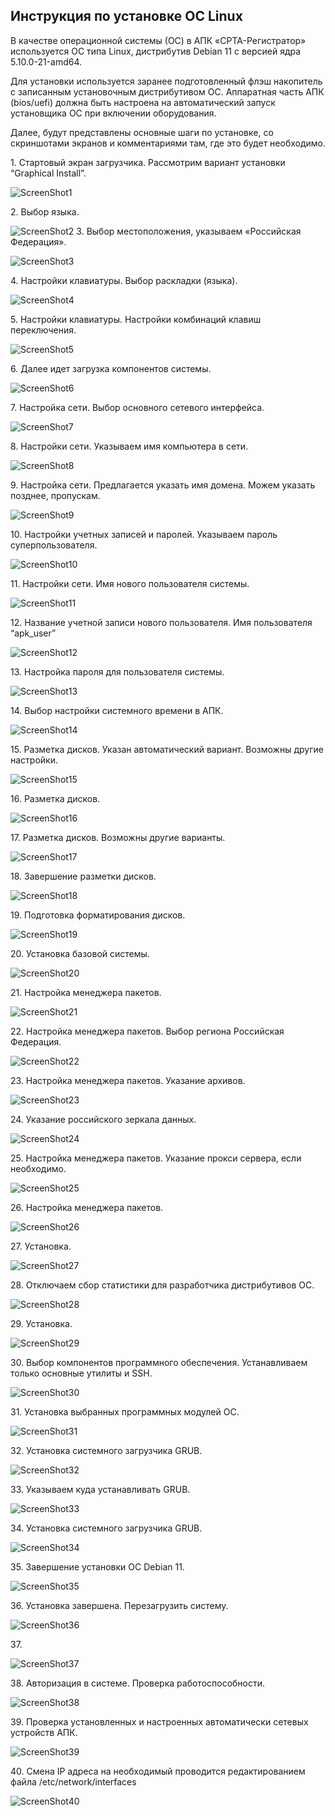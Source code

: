 ## Инструкция по установке ОС Linux

В качестве операционной системы (ОС) в АПК «СРТА-Регистратор»
используется ОС типа Linux, дистрибутив Debian 11 с версией ядра
5.10.0-21-amd64.

Для установки используется заранее подготовленный флэш накопитель с
записанным установочным дистрибутивом ОС. Аппаратная часть АПК
(bios/uefi) должна быть настроена на автоматический запуск установщика
ОС при включении оборудования.

Далее, будут представлены основные шаги по установке, со скриншотами
экранов и комментариями там, где это будет необходимо.

1\.  Стартовый экран загрузчика. Рассмотрим вариант установки “Graphical
    Install”.

![ScreenShot1](media/image1.jpeg)

2\.  Выбор языка.

![ScreenShot2](media/image2.jpeg)
3\. Выбор местоположения, указываем «Российская Федерация».

![ScreenShot3](media/image3.jpeg)

4\. Настройки клавиатуры. Выбор раскладки (языка).

![ScreenShot4](media/image4.jpeg)

5\. Настройки клавиатуры. Настройки комбинаций клавиш переключения.

![ScreenShot5](media/image5.jpeg)

6\. Далее идет загрузка компонентов системы.

![ScreenShot6](media/image6.jpeg)

7\. Настройка сети. Выбор основного сетевого интерфейса.

![ScreenShot7](media/image7.jpeg)

8\. Настройки сети. Указываем имя компьютера в сети.

![ScreenShot8](media/image8.jpeg)

9\. Настройка сети. Предлагается указать имя домена. Можем указать
позднее, пропускам.

![ScreenShot9](media/image9.jpeg)

10\. Настройки учетных записей и паролей. Указываем пароль
суперпользователя.

![ScreenShot10](media/image10.jpeg)

11\. Настройки сети. Имя нового пользователя системы.

![ScreenShot11](media/image11.jpeg)

12\. Название учетной записи нового пользователя. Имя пользователя
“apk_user”

![ScreenShot12](media/image12.jpeg)

13\. Настройка пароля для пользователя системы.

![ScreenShot13](media/image13.jpeg)

14\. Выбор настройки системного времени в АПК.

![ScreenShot14](media/image14.jpeg)

15\. Разметка дисков. Указан автоматический вариант. Возможны другие
настройки.

![ScreenShot15](media/image15.jpeg)

16\. Разметка дисков.

![ScreenShot16](media/image16.jpeg)

17\. Разметка дисков. Возможны другие варианты.

![ScreenShot17](media/image17.jpeg)

18\. Завершение разметки дисков.

![ScreenShot18](media/image18.jpeg)

19\. Подготовка форматирования дисков.

![ScreenShot19](media/image19.jpeg)

20\. Установка базовой системы.

![ScreenShot20](media/image20.jpeg)

21\. Настройка менеджера пакетов.

![ScreenShot21](media/image21.jpeg)

22\. Настройка менеджера пакетов. Выбор региона Российская Федерация.

![ScreenShot22](media/image22.jpeg)

23\. Настройка менеджера пакетов. Указание архивов.

![ScreenShot23](media/image23.jpeg)

24\. Указание российского зеркала данных.

![ScreenShot24](media/image24.jpeg)

25\. Настройка менеджера пакетов. Указание прокси сервера, если
необходимо.

![ScreenShot25](media/image25.jpeg)

26\. Настройка менеджера пакетов.

![ScreenShot26](media/image26.jpeg)

27\. Установка.

![ScreenShot27](media/image27.jpeg)

28\. Отключаем сбор статистики для разработчика дистрибутивов ОС.

![ScreenShot28](media/image28.jpeg)

29\. Установка.

![ScreenShot29](media/image29.jpeg)

30\. Выбор компонентов программного обеспечения. Устанавливаем только
основные утилиты и SSH.

![ScreenShot30](media/image30.jpeg)

31\. Установка выбранных программных модулей ОС.

![ScreenShot31](media/image31.jpeg)

32\. Установка системного загрузчика GRUB.

![ScreenShot32](media/image32.jpeg)

33\. Указываем куда устанавливать GRUB.

![ScreenShot33](media/image33.jpeg)

34\. Установка системного загрузчика GRUB.

![ScreenShot34](media/image34.jpeg)

35\. Завершение установки ОС Debian 11.

![ScreenShot35](media/image35.jpeg)

36\. Установка завершена. Перезагрузить систему.

![ScreenShot36](media/image36.jpeg)

37\.

![ScreenShot37](media/image37.jpeg)

38\. Авторизация в системе. Проверка работоспособности.

![ScreenShot38](media/image38.jpeg)

39\. Проверка установленных и настроенных автоматически сетевых
устройств АПК.

![ScreenShot39](media/image39.jpeg)

40\. Смена IP адреса на необходимый проводится редактированием файла
/etc/network/interfaces

![ScreenShot40](media/image40.jpeg)
